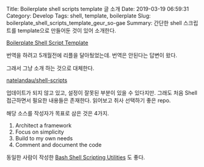 Title: Boilerplate shell scripts template 글 소개
Date: 2019-03-19 06:59:31
Category: Develop
Tags: shell, template, boilerplate
Slug: boilerplate_shell_scripts_template_geur_so-gae
Summary: 간단한 shell 스크립트를 template으로 만들어둔 것이 있어 소개한다.

[Boilerplate Shell Script Template](https://natelandau.com/boilerplate-shell-script-template/)

번역을 하려고 5개월전에 리플을 달아뒀었는데. 번역은 안된다는 답변이 왔다.

그래서 그냥 소개 하는 것으로 대체한다.

[natelandau/shell-scripts](https://github.com/natelandau/shell-scripts)

업데이트가 되지 않고 있고, 설정이 잘못된 부분이 있을 수 있다지만. 그래도 처음 Shell 접근하면서 필요한 내용들은 존재한다. 읽어보고 취사 선택하기 좋은 repo.

해당 소스를 작성자가 목표로 삼은 것은 4가지.

1. Architect a framework
2. Focus on simplicity
3. Build to my own needs
4. Comment and document the code

동일한 사람이 작성한 [Bash Shell Scripting Utilities](https://natelandau.com/bash-scripting-utilities/) 도 좋다.

